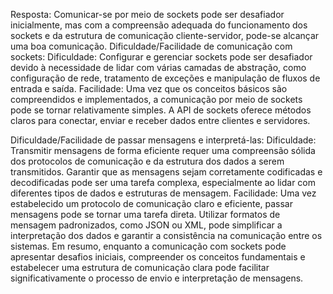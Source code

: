 Resposta:
Comunicar-se por meio de sockets pode ser desafiador inicialmente, mas com a compreensão adequada do funcionamento dos sockets e da estrutura de comunicação cliente-servidor, pode-se alcançar uma boa comunicação. Dificuldade/Facilidade de comunicação com sockets:
Dificuldade: Configurar e gerenciar sockets pode ser desafiador devido à necessidade de lidar com várias camadas de abstração, como configuração de rede, tratamento de exceções e manipulação de fluxos de entrada e saída.
Facilidade: Uma vez que os conceitos básicos são compreendidos e implementados, a comunicação por meio de sockets pode se tornar relativamente simples. A API de sockets oferece métodos claros para conectar, enviar e receber dados entre clientes e servidores.


Dificuldade/Facilidade de passar mensagens e interpretá-las:
Dificuldade: Transmitir mensagens de forma eficiente requer uma compreensão sólida dos protocolos de comunicação e da estrutura dos dados a serem transmitidos. Garantir que as mensagens sejam corretamente codificadas e decodificadas pode ser uma tarefa complexa, especialmente ao lidar com diferentes tipos de dados e estruturas de mensagem.
Facilidade: Uma vez estabelecido um protocolo de comunicação claro e eficiente, passar mensagens pode se tornar uma tarefa direta. Utilizar formatos de mensagem padronizados, como JSON ou XML, pode simplificar a interpretação dos dados e garantir a consistência na comunicação entre os sistemas.
Em resumo, enquanto a comunicação com sockets pode apresentar desafios iniciais, compreender os conceitos fundamentais e estabelecer uma estrutura de comunicação clara pode facilitar significativamente o processo de envio e interpretação de mensagens.
